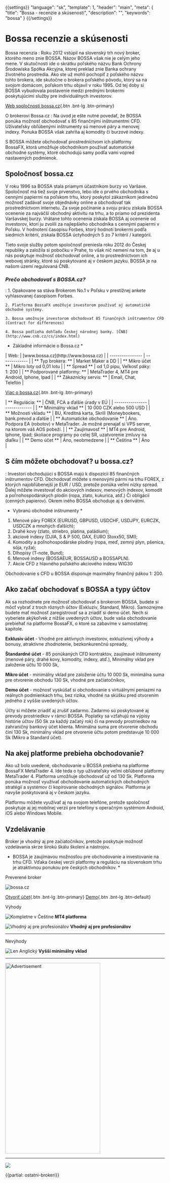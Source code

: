 {{settings}}
  "language": "sk",
  "template": 1,
  "header": "main",
  "meta": {
    "title": "Bossa - recenzie a skúsenosti",
    "description": "",
    "keywords": "bossa"
  }
{{/settings}}

<div class="row">
<div class="col-md-9" role="main" markdown="1">



# Bossa recenzie a skúsenosti
<div class="row" style="width: 92%">
  <div class="col-md-6" markdown="1">
Bossa recenzia
:
Roku 2012 vstúpil na slovenský trh nový broker, ktorého meno znie BOSSA. Názov BOSSA však nie je celým jeho mene. V skutočnosti ide o skratku poľského názvu Bank Ochrony Środowiska Spółka Akcyjna, ktorej preklad znie Banka ochrany životného prostredia. Ako ste už mohli pochopiť z poľského názvu tohto brokera, ide skutočne o brokera poľského pôvodu, ktorý sa na svojom domácom, poľskom trhu objavil v roku 1995. Od tej doby si BOSSA vybudovala postavenie medzi prednými brokermi poskytujúcimi služby pre individuálnych investorov.

[Web spoločnosti bossa.cz](http://www.bossa.cz){.btn .bnt-lg .btn-primary}
</div>
  <div class="col-md-6" markdown="1">
O brokerovi Bossa.cz
:
Na úvod je ešte nutné povedať, že BOSSA ponúka možnosť obchodovať s 85 finančnými inštrumentmi CFD. Užívateľsky obľúbenými inštrumenty sú menové páry a menovej indexy. Ponuka BOSSA však zahŕňa aj komodity či burzové indexy.

S BOSSA môžete obchodovať prostredníctvom ich platformy BossaFX, ktorá umožňuje obchodníkom používať automatické obchodné systémy, ktoré obchodujú samy podľa vami vopred nastavených podmienok.


</div>
</div>

## Spoločnosť bossa.cz

V roku 1996 sa BOSSA stala priamym účastníkom burzy vo Varšave. Spoločnosť má tiež svoje prvenstvo, lebo ide o prvého obchodníka s cennými papiermi na poľskom trhu, ktorý poskytol zákazníkom jedinečnú možnosť zadávať svoje objednávky online a obchodovať tak prostredníctvom internetu. Za svoje počínanie a svoju prácu získala BOSSA ocenenie za najväčší obchodný aktivitu na trhu, a to priamo od prezidenta Varšavskej burzy. Vrátane tohto ocenenia získala BOSSA aj ocenenie od investorov, ktorí ju zvolili za najlepšieho obchodníka s cennými papiermi v Poľsku. V hodnotení časopisu Forbes, ktorý hodnotí brokermi podľa siedmich kritérií, získala BOSSA úctyhodných 5 zo 7 kritérií / kategórií.

Tieto svoje služby potom spoločnosť preniesla roku 2012 do Českej republiky a založila si pobočku v Prahe, to však nič nemení na tom, že aj u nás poskytuje možnosť obchodovať online, a to prostredníctvom ich webovej stránky, ktoré sú poskytované aj v českom jazyku. BOSSA je na našom území regulovaná ČNB.


### *Prečo obchodovať s BOSSA.cz?*
:
    1. Opakovane sa stáva Brokerom No.1 v Poľsku v prestížnej ankete vyhlasovanej časopisom Forbes.

    2. Platforma BossaFX umožňuje investorom používať aj automatické obchodné systémy.
    
    3. Bossa umožnuje investorom obchodovať 85 finančných inštrumentov CFD (Contract for differences)

    4. Bossa podlieha dohľadu Českej národnej banky. [ČNB](http://www.cnb.cz/cs/index.html)

* Základné informácie o Bossa.cz *
<div class="row" style="width: 92%">
  <div class="col-md-6" markdown="1">
| Web: | [www.bossa.cz](http://www.bossa.cz) |
| ---------------- | ------------- |
| ** Typ brokera: ** | Market Maker a DD |
| ** Mikro účet ** | Mikro loty od 0,01 lotu |
| ** Spread ** | od 1,0 pipu, Veľkosť páky: 1: 200 |
| ** Podporované platformy: ** | MetaTrader 4, MT4 pre Android, Iphone, Ipad |
| ** Zákaznícky servis: ** | Email, Chat, Telefón |

[Viac o bossa.cz](http://www.bossa.cz){.btn .bnt-lg .btn-primary}

  </div>
  <div class="col-md-6" markdown="1">
| ** Regulácia: ** | ČNB, FCA a ďalšie úrady v EÚ |
| ---------------- | ------------- |
| ** Minimálny vklad ** | 10 000 CZK alebo 500 USD |
| ** Možnosti vkladu ** | BU, Kreditná karta, Skrill (Moneybookers, bank.prevod a ďalšie |
| ** Automatické obchodovanie ** | Áno. Podpora EA (robotov) v MetaTrader. Je možné prenajať si VPS server, na ktorom váš AOS pobeží. |
| ** Zaujímavosť ** | MT4 pre Android, Iphone, Ipad; školiace programy po celej SR, uzatvorenie zmluvy na diaľku |
| ** Demo účet ** | Áno, neobmedzene |
| ** Čeština ** | Áno |

</div>
</div>



## S čím môžete obchodovať? u bossa.cz?
: Investori obchodujúci s BOSSA majú k dispozícii 85 finančných inštrumentov CFD. Obchodovať môžete s menovými pármi na trhu FOREX, z ktorých najobľúbenejší je EUR / USD, pretože ponúka veľmi nízky spread. Ďalej môžete investovať do akciových indexov, menových indexov, komodít a poľnohospodárskych plodín (ropa, zlato, kukurica, atď.) Či obligácií (cenných papierov). Okrem iného BOSSA obchoduje aj s derivátmi.

* Vybranú obchodné inštrumenty *

1. Menové páry FOREX (EURUSD, GBPUSD, USDCHF, USDJPY, EURCZK, USDCZK a mnohých ďalších);
2. Drahé kovy (zlato, striebro, platina, paládium);
3. akciové indexy (DJIA, S & P 500, DAX, EURO Stoxx50, SMI);
4. Komodity a poľnohospodárske plodiny (ropa, meď, zemný plyn, pšenica, sója, ryža);
5. Dlhopisy (T-note, Bund);
6. Menové indexy (BOSSAEUR, BOSSAUSD a BOSSAPLN).
7. Akcie CFD z hlavného poľského akciového indexu WIG30

Obchodovanie s CFD u BOSSA disponuje maximálny finančný pákou 1: 200.
 
## Ako začať obchodovať s BOSSA a typy účtov

Ak sa rozhodnete pre možnosť obchodovať s brokerom BOSSA, budete si môcť vybrať z troch rôznych účtov (Exkluziv, Standard, Mikro). Samozrejme budete mať možnosť zaregistrovať sa a zriadiť si demo účet. Nech si vyberiete akýkoľvek z nižšie uvedených účtov, bude vaša obchodovanie prebiehať na platforme BossaFX, o ktoré sa zabavíme v samostatnej kapitole.

**Exklusiv účet** - Vhodné pre aktívnych investorov, exkluzívnej výhody a bonusy, atraktívne zhodnotenie, bezkonkurenčnú spready,

**Štandardné účet** - 85 ponúkaných CFD kontraktov, zaujímavé inštrumenty (menové páry, drahé kovy, komodity, indexy, atď.), Minimálny vklad pre založenie účtu 10 000 Sk,

**Mikro účet** - minimálny vklad pre založenie účtu 10 000 Sk, minimálna suma pre otvorenie obchodu 130 Sk, vhodné pre začiatočníkov,

**Demo účet** - možnosť vyskúšať si obchodovanie s virtuálnymi peniazmi na reálnych podmienkach trhu, bez rizika, vhodné na skúšku pred otvorením jedného z vyššie uvedených účtov.

Účty si môžete zriadiť aj zrušiť zadarmo. Zadarmo sú poskytované aj prevody prostriedkov v rámci BOSSA. Poplatky sa vzťahujú na výpisy histórie účtov (50 Sk za každý začatý rok) či na prevody prostriedkov na zahraničný bankový účet klienta. Minimálna suma pre otvorenie obchodu činí 130 Sk, minimálny vklad pre otvorenie účtu potom predstavuje 10 000 Sk (Mikro a Standard účet).

## Na akej platforme prebieha obchodovanie?

Ako už bolo uvedené, obchodovanie u BOSSA prebieha na platforme BossaFX MetaTrader 4. Ide teda o typ užívateľsky veľmi obľúbené platformy MetaTrader 4. Platforma umožňuje obchodovať už od 130 Sk. Platforma ponúka možnosť využívať obchodovanie automatických obchodných stratégií a systémov či kopírovanie obchodných signálov. Platforma je navyše poskytovaná aj v českom jazyku.

Platformu môžete využívať aj na svojom telefóne, pretože spoločnosť poskytuje aj jej mobilnej verzii pre telefóny s operačným systémom Android, iOS alebo Windows Mobile.




## Vzdelávanie

Broker je vhodný aj pre začiatočníkov, pretože poskytuje možnosť vzdelávania skrze širokú škálu školení a nástrojov.

* BOSSA je zaujímavou možnosťou pre obchodovanie a investovanie na trhu CFD. Vďaka českej verzii platformy a reguláciu na slovenskom trhu je atraktívnou ponukou pre českých obchodníkov. *



</div>
<div class="col-md-3" markdown="1">
<div class="well" markdown="1" style="margin-top: 2.5e">
Preverené broker

![bossa.cz](http://i.imgur.com/Ovf3rUQ.png)

[Otvoriť účet](http://www.bossa.cz "Registrácia"){.btn .bnt-lg .btn-primary} [Demo](http://www.bossa.cz "Demo účet"){.btn .bnt-lg .btn-default}

</div>
<div class="container-fluid" markdown="1">

Výhody

![Kompletne v Češtine](http://s28.postimg.org/lj87xfcyh/1402286470_1.png) **MT4 platforma**

![Vhodný aj pre profesionálov](http://s28.postimg.org/lj87xfcyh/1402286470_1.png) **Vhodný aj pre profesionálov**

- - -
</div>
<div class="container-fluid" markdown="1">
Nevýhody

![Len Anglický](http://s16.postimg.org/kwlkxzd75/1402286495_2.png) **Vyšší minimálny vklad**

- - -
</div>

<SCRIPT language='JavaScript1.1' SRC="https://ad.doubleclick.net/ddm/adj/N8017.2070109FOREXSROVNAVAC.CZ/B9072665.122768029;sz=300x600;ord={{@timestamp}}?"></SCRIPT><NOSCRIPT><A HREF="https://ad.doubleclick.net/ddm/jump/N8017.2070109FOREXSROVNAVAC.CZ/B9072665.122768029;sz=300x600;ord={{@timestamp}}?"><IMG SRC="https://ad.doubleclick.net/ddm/ad/N8017.2070109FOREXSROVNAVAC.CZ/B9072665.122768029;sz=300x600;ord={{@timestamp}}?" BORDER=0 WIDTH=300 HEIGHT=600 ALT="Advertisement"></A></NOSCRIPT>

<div class="container-fluid" markdown="1">

- - -
<a href="http://blog.forexsrovnavac.cz/sk/xm.com" alt="Demo účet" target="_blank">
 <img src = "http://blog.forexsrovnavac.cz/wp-content/uploads/2014/10/informace.png">
</a>

</div>
</div>
</div>

{{partial: ostatni-brokeri}}
